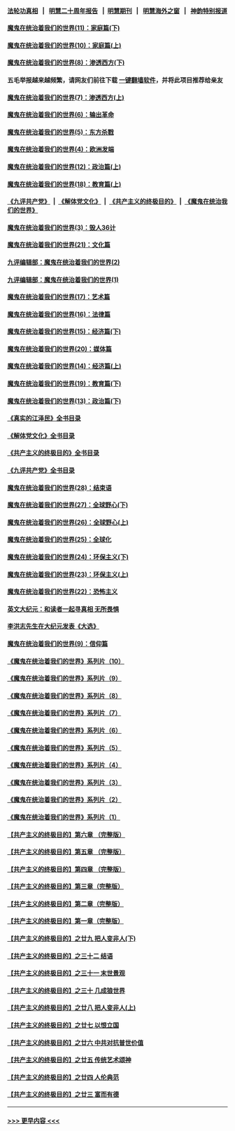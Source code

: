 #### [法轮功真相](https://github.com/gfw-breaker/truth/blob/master/README.md?t=0) &nbsp;&nbsp;|&nbsp;&nbsp; [明慧二十周年报告](https://github.com/gfw-breaker/mh-reports/blob/master/README.md?t=0) &nbsp;&nbsp;|&nbsp;&nbsp;[明慧期刊](https://github.com/gfw-breaker/mh-qikan) &nbsp;&nbsp;|&nbsp;&nbsp; [明慧海外之窗](https://github.com/gfw-breaker/mh-news/blob/master/README.md?t=0) &nbsp;&nbsp;|&nbsp;&nbsp; [神韵特别报道](https://github.com/gfw-breaker/mh-news/blob/master/shenyun.md?t=0)
#### [魔鬼在统治着我们的世界(11)：家庭篇(下)](../pages/nsc422/n10440961.md?t=11260101) 
#### [魔鬼在统治着我们的世界(10)：家庭篇(上)](../pages/nsc422/n10435448.md?t=11260101) 
#### [魔鬼在统治着我们的世界(8)：渗透西方(下)](../pages/nsc422/n10429603.md?t=11260101) 
#### 五毛举报越来越频繁，请网友们前往下载 [一键翻墙软件](https://github.com/gfw-breaker/ssr-accounts)，并将此项目推荐给亲友
#### [魔鬼在统治着我们的世界(7)：渗透西方(上)](../pages/nsc422/n10426013.md?t=11260101) 
#### [魔鬼在统治着我们的世界(6)：输出革命](../pages/nsc422/n10421536.md?t=11260101) 
#### [魔鬼在统治着我们的世界(5)：东方杀戮](../pages/nsc422/n10417707.md?t=11260101) 
#### [魔鬼在统治着我们的世界(4)：欧洲发端](../pages/nsc422/n10414890.md?t=11260101) 
#### [魔鬼在统治着我们的世界(12)：政治篇(上)](../pages/nsc422/n10444576.md?t=11260101) 
#### [魔鬼在统治着我们的世界(18)：教育篇(上)](../pages/nsc422/n10526970.md?t=11260101) 
#### [《九评共产党》](https://github.com/begood0513/9ping.md/blob/master/README.md) &nbsp;|&nbsp; [《解体党文化》](../../../../jtdwh.md/blob/master/README.md)  &nbsp;|&nbsp; [《共产主义的终极目的》](../../../../gczydzjmd.md/blob/master/README.md) &nbsp;|&nbsp; [《魔鬼在统治我们的世界》](../../../../mgztzwmdsj.md/blob/master/README.md) 
#### [魔鬼在统治着我们的世界(3)：毁人36计](../pages/nsc422/n10411583.md?t=11260101) 
#### [魔鬼在统治着我们的世界(21)：文化篇](../pages/nsc422/n10597706.md?t=11260101) 
#### [九评编辑部：魔鬼在统治着我们的世界(2)](../pages/nsc422/n10410036.md?t=11260101) 
#### [九评编辑部：魔鬼在统治着我们的世界(1)](../pages/nsc422/n10406825.md?t=11260101) 
#### [魔鬼在统治着我们的世界(17)：艺术篇](../pages/nsc422/n10499093.md?t=11260101) 
#### [魔鬼在统治着我们的世界(16)：法律篇](../pages/nsc422/n10485969.md?t=11260101) 
#### [魔鬼在统治着我们的世界(15)：经济篇(下)](../pages/nsc422/n10469975.md?t=11260101) 
#### [魔鬼在统治着我们的世界(20)：媒体篇](../pages/nsc422/n10586579.md?t=11260101) 
#### [魔鬼在统治着我们的世界(14)：经济篇(上)](../pages/nsc422/n10457370.md?t=11260101) 
#### [魔鬼在统治着我们的世界(19)：教育篇(下)](../pages/nsc422/n10564808.md?t=11260101) 
#### [魔鬼在统治着我们的世界(13)：政治篇(下)](../pages/nsc422/n10448270.md?t=11260101) 
#### [《真实的江泽民》全书目录](../pages/nsc422/n13721399.md?t=11260101) 
#### [《解体党文化》全书目录](../pages/nsc422/n13721157.md?t=11260101) 
#### [《共产主义的终极目的》全书目录](../pages/nsc422/n13721048.md?t=11260101) 
#### [《九评共产党》全书目录](../pages/nsc422/n13708085.md?t=11260101) 
#### [魔鬼在统治着我们的世界(28)：结束语](../pages/nsc422/n10936246.md?t=11260101) 
#### [魔鬼在统治着我们的世界(27)：全球野心(下)](../pages/nsc422/n10928319.md?t=11260101) 
#### [魔鬼在统治着我们的世界(26)：全球野心(上)](../pages/nsc422/n10900318.md?t=11260101) 
#### [魔鬼在统治着我们的世界(25)：全球化](../pages/nsc422/n10788205.md?t=11260101) 
#### [魔鬼在统治着我们的世界(24)：环保主义(下)](../pages/nsc422/n10695307.md?t=11260101) 
#### [魔鬼在统治着我们的世界(23)：环保主义(上)](../pages/nsc422/n10688613.md?t=11260101) 
#### [魔鬼在统治着我们的世界(22)：恐怖主义](../pages/nsc422/n10614727.md?t=11260101) 
#### [英文大纪元：和读者一起寻真相 无所畏惧](../pages/nsc422/n12542027.md?t=11260101) 
#### [李洪志先生在大纪元发表《大选》](../pages/nsc422/n12534746.md?t=11260101) 
#### [魔鬼在统治着我们的世界(9)：信仰篇](../pages/nsc422/n10432159.md?t=11260101) 
#### [《魔鬼在统治着我们的世界》系列片（10）](../pages/nsc422/n12292670.md?t=11260101) 
#### [《魔鬼在统治着我们的世界》系列片（9）](../pages/nsc422/n12290859.md?t=11260101) 
#### [《魔鬼在统治着我们的世界》系列片（8）](../pages/nsc422/n12287445.md?t=11260101) 
#### [《魔鬼在统治着我们的世界》系列片（7）](../pages/nsc422/n12283425.md?t=11260101) 
#### [《魔鬼在统治着我们的世界》系列片（6）](../pages/nsc422/n12282314.md?t=11260101) 
#### [《魔鬼在统治着我们的世界》系列片（5）](../pages/nsc422/n12281419.md?t=11260101) 
#### [《魔鬼在统治着我们的世界》系列片（4）](../pages/nsc422/n12274024.md?t=11260101) 
#### [《魔鬼在统治着我们的世界》系列片（3）](../pages/nsc422/n12271322.md?t=11260101) 
#### [《魔鬼在统治着我们的世界》系列片（2）](../pages/nsc422/n12269049.md?t=11260101) 
#### [《魔鬼在统治着我们的世界》系列片（1）](../pages/nsc422/n12267575.md?t=11260101) 
#### [【共产主义的终极目的】第六章 （完整版）](../pages/nsc422/n11428913.md?t=11260101) 
#### [【共产主义的终极目的】第五章 （完整版）](../pages/nsc422/n11428912.md?t=11260101) 
#### [【共产主义的终极目的】第四章 （完整版）](../pages/nsc422/n11428907.md?t=11260101) 
#### [【共产主义的终极目的】第三章（完整版）](../pages/nsc422/n11428848.md?t=11260101) 
#### [【共产主义的终极目的】第二章（完整版）](../pages/nsc422/n11428831.md?t=11260101) 
#### [【共产主义的终极目的】第一章（完整版）](../pages/nsc422/n11417651.md?t=11260101) 
#### [【共产主义的终极目的】之廿九 把人变非人(下)](../pages/nsc422/n11344140.md?t=11260101) 
#### [【共产主义的终极目的】之三十二 结语](../pages/nsc422/n11360535.md?t=11260101) 
#### [【共产主义的终极目的】之三十一 末世景观](../pages/nsc422/n11351129.md?t=11260101) 
#### [【共产主义的终极目的】之三十 几成狼世界](../pages/nsc422/n11348280.md?t=11260101) 
#### [【共产主义的终极目的】之廿八 把人变非人(上)](../pages/nsc422/n11340492.md?t=11260101) 
#### [【共产主义的终极目的】之廿七 以恨立国](../pages/nsc422/n11336944.md?t=11260101) 
#### [【共产主义的终极目的】之廿六 中共对抗普世价值](../pages/nsc422/n11324785.md?t=11260101) 
#### [【共产主义的终极目的】之廿五 传统艺术颂神](../pages/nsc422/n11296396.md?t=11260101) 
#### [【共产主义的终极目的】之廿四 人伦典范](../pages/nsc422/n11296397.md?t=11260101) 
#### [【共产主义的终极目的】之廿三 富而有德](../pages/nsc422/n11283598.md?t=11260101) 

----
#### [ >>> 更早内容 <<< ](../indexes/nsc422-earlier.md)
